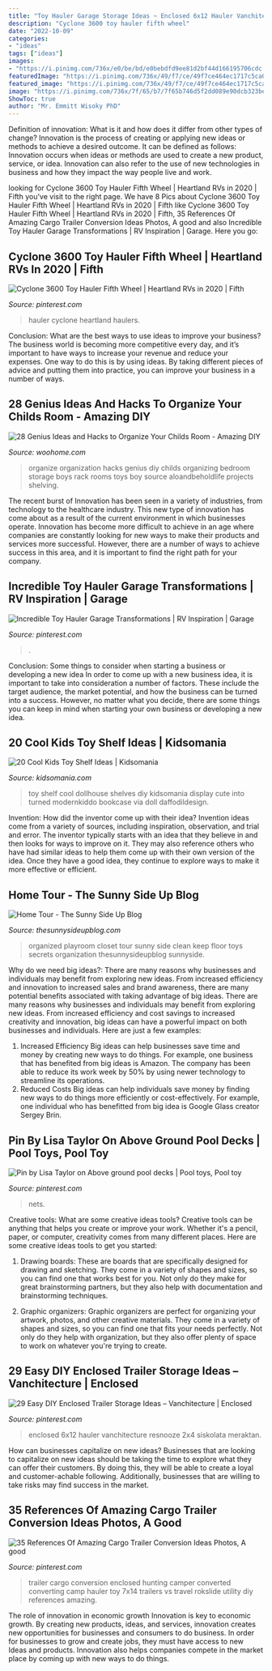 ```yaml
---
title: "Toy Hauler Garage Storage Ideas ~ Enclosed 6x12 Hauler Vanchitecture Resnooze 2x4 Siskolata Meraktan"
description: "Cyclone 3600 toy hauler fifth wheel"
date: "2022-10-09"
categories:
- "ideas"
tags: ["ideas"]
images:
- "https://i.pinimg.com/736x/e0/be/bd/e0bebdfd9ee81d2bf44d166195706cdc.jpg"
featuredImage: "https://i.pinimg.com/736x/49/f7/ce/49f7ce464ec1717c5ca0b0de6f8ad7fe--laundry-bags-laundry-baskets.jpg"
featured_image: "https://i.pinimg.com/736x/49/f7/ce/49f7ce464ec1717c5ca0b0de6f8ad7fe--laundry-bags-laundry-baskets.jpg"
image: "https://i.pinimg.com/736x/7f/65/b7/7f65b746d5f2dd089e90dcb323be714f.jpg"
ShowToc: true
author: "Mr. Emmitt Wisoky PhD"
---
```



Definition of innovation: What is it and how does it differ from other types of change?
Innovation is the process of creating or applying new ideas or methods to achieve a desired outcome. It can be defined as follows: 
Innovation occurs when ideas or methods are used to create a new product, service, or idea. Innovation can also refer to the use of new technologies in business and how they impact the way people live and work.

	

		
looking for Cyclone 3600 Toy Hauler Fifth Wheel | Heartland RVs in 2020 | Fifth you've visit to the right page. We have 8 Pics about Cyclone 3600 Toy Hauler Fifth Wheel | Heartland RVs in 2020 | Fifth like Cyclone 3600 Toy Hauler Fifth Wheel | Heartland RVs in 2020 | Fifth, 35 References Of Amazing Cargo Trailer Conversion Ideas Photos, A good and also Incredible Toy Hauler Garage Transformations | RV Inspiration | Garage. Here you go:
		
    
## Cyclone 3600 Toy Hauler Fifth Wheel | Heartland RVs In 2020 | Fifth

<img loading=lazy src="https://i.pinimg.com/736x/7f/65/b7/7f65b746d5f2dd089e90dcb323be714f.jpg" onerror="this.onerror=null;this.src='https://tse1.mm.bing.net/th?id=OIP.coiKj8O3rBATtgq68t0TpwHaE7&amp;pid=15.1';" alt="Cyclone 3600 Toy Hauler Fifth Wheel | Heartland RVs in 2020 | Fifth">

_Source: pinterest.com_

>hauler cyclone heartland haulers. 

	

Conclusion: What are the best ways to use ideas to improve your business?
The business world is becoming more competitive every day, and it’s important to have ways to increase your revenue and reduce your expenses. One way to do this is by using ideas. By taking different pieces of advice and putting them into practice, you can improve your business in a number of ways.

    
## 28 Genius Ideas And Hacks To Organize Your Childs Room - Amazing DIY

<img loading=lazy src="http://www.woohome.com/wp-content/uploads/2015/04/kids-room-organization-ideas-10.jpg" onerror="this.onerror=null;this.src='https://tse4.mm.bing.net/th?id=OIP.YoPUVE3MfvVIrQVcWHXa9QHaLK&amp;pid=15.1';" alt="28 Genius Ideas and Hacks to Organize Your Childs Room - Amazing DIY">

_Source: woohome.com_

>organize organization hacks genius diy childs organizing bedroom storage boys rack rooms toys boy source aloandbeholdlife projects shelving. 

	

The recent burst of Innovation has been seen in a variety of industries, from technology to the healthcare industry. This new type of innovation has come about as a result of the current environment in which businesses operate. Innovation has become more difficult to achieve in an age where companies are constantly looking for new ways to make their products and services more successful. However, there are a number of ways to achieve success in this area, and it is important to find the right path for your company.

    
## Incredible Toy Hauler Garage Transformations | RV Inspiration | Garage

<img loading=lazy src="https://i.pinimg.com/736x/e0/be/bd/e0bebdfd9ee81d2bf44d166195706cdc.jpg" onerror="this.onerror=null;this.src='https://tse3.mm.bing.net/th?id=OIP.hXlCFbDbdgTdURG-0K8gBAHaHZ&amp;pid=15.1';" alt="Incredible Toy Hauler Garage Transformations | RV Inspiration | Garage">

_Source: pinterest.com_

>. 

	

Conclusion: Some things to consider when starting a business or developing a new idea
In order to come up with a new business idea, it is important to take into consideration a number of factors. These include the target audience, the market potential, and how the business can be turned into a success. However, no matter what you decide, there are some things you can keep in mind when starting your own business or developing a new idea.

    
## 20 Cool Kids Toy Shelf Ideas | Kidsomania

<img loading=lazy src="http://www.kidsomania.com/photos/10-cool-kids-toy-shelves-ideas13-524x696.jpg" onerror="this.onerror=null;this.src='https://tse1.mm.bing.net/th?id=OIP.F4c4zu3TrvA771Urn-p7zAHaJ1&amp;pid=15.1';" alt="20 Cool Kids Toy Shelf Ideas | Kidsomania">

_Source: kidsomania.com_

>toy shelf cool dollhouse shelves diy kidsomania display cute into turned modernkiddo bookcase via doll daffodildesign. 

	

Invention: How did the inventor come up with their idea?
Invention ideas come from a variety of sources, including inspiration, observation, and trial and error. The inventor typically starts with an idea that they believe in and then looks for ways to improve on it. They may also reference others who have had similar ideas to help them come up with their own version of the idea. Once they have a good idea, they continue to explore ways to make it more effective or efficient.

    
## Home Tour - The Sunny Side Up Blog

<img loading=lazy src="http://www.thesunnysideupblog.com/wp-content/uploads/2015/09/organized-playroom-closet.jpg" onerror="this.onerror=null;this.src='https://tse3.mm.bing.net/th?id=OIP.u-xfis-01VS8-YuCYsJe6AHaLH&amp;pid=15.1';" alt="Home Tour - The Sunny Side Up Blog">

_Source: thesunnysideupblog.com_

>organized playroom closet tour sunny side clean keep floor toys secrets organization thesunnysideupblog sunnyside. 

	

Why do we need big ideas?: There are many reasons why businesses and individuals may benefit from exploring new ideas. From increased efficiency and innovation to increased sales and brand awareness, there are many potential benefits associated with taking advantage of big ideas.
There are many reasons why businesses and individuals may benefit from exploring new ideas. From increased efficiency and cost savings to increased creativity and innovation, big ideas can have a powerful impact on both businesses and individuals. Here are just a few examples:
1. Increased Efficiency
Big ideas can help businesses save time and money by creating new ways to do things. For example, one business that has benefited from big ideas is Amazon. The company has been able to reduce its work week by 50% by using newer technology to streamline its operations.
2. Reduced Costs
Big ideas can help individuals save money by finding new ways to do things more efficiently or cost-effectively. For example, one individual who has benefitted from big idea is Google Glass creator Sergey Brin.

    
## Pin By Lisa Taylor On Above Ground Pool Decks | Pool Toys, Pool Toy

<img loading=lazy src="https://i.pinimg.com/736x/49/f7/ce/49f7ce464ec1717c5ca0b0de6f8ad7fe--laundry-bags-laundry-baskets.jpg" onerror="this.onerror=null;this.src='https://tse1.mm.bing.net/th?id=OIP.f8fTlraj-tX672t44SOh4gHaJ4&amp;pid=15.1';" alt="Pin by Lisa Taylor on Above ground pool decks | Pool toys, Pool toy">

_Source: pinterest.com_

>nets. 

	

Creative tools: What are some creative ideas tools?
Creative tools can be anything that helps you create or improve your work. Whether it's a pencil, paper, or computer, creativity comes from many different places. Here are some creative ideas tools to get you started:
1. Drawing boards: These are boards that are specifically designed for drawing and sketching. They come in a variety of shapes and sizes, so you can find one that works best for you. Not only do they make for great brainstorming partners, but they also help with documentation and brainstorming techniques.

2. Graphic organizers: Graphic organizers are perfect for organizing your artwork, photos, and other creative materials. They come in a variety of shapes and sizes, so you can find one that fits your needs perfectly. Not only do they help with organization, but they also offer plenty of space to work on whatever you're trying to create.

    
## 29 Easy DIY Enclosed Trailer Storage Ideas – Vanchitecture | Enclosed

<img loading=lazy src="https://i.pinimg.com/736x/d5/21/95/d52195d123a11bb0f66429865b0f57f5.jpg" onerror="this.onerror=null;this.src='https://tse4.mm.bing.net/th?id=OIP.EhQszeTDS3hAShitrrp0dAHaJ5&amp;pid=15.1';" alt="29 Easy DIY Enclosed Trailer Storage Ideas – Vanchitecture | Enclosed">

_Source: pinterest.com_

>enclosed 6x12 hauler vanchitecture resnooze 2x4 siskolata meraktan. 

	

How can businesses capitalize on new ideas?
Businesses that are looking to capitalize on new ideas should be taking the time to explore what they can offer their customers. By doing this, they will be able to create a loyal and customer-achable following. Additionally, businesses that are willing to take risks may find success in the market.

    
## 35 References Of Amazing Cargo Trailer Conversion Ideas Photos, A Good

<img loading=lazy src="https://i.pinimg.com/originals/f8/ac/a9/f8aca9368c43bff824727e98d4f28d66.jpg" onerror="this.onerror=null;this.src='https://tse4.mm.bing.net/th?id=OIP.WKLFy25JRg1pJAzszsWmJwHaJ4&amp;pid=15.1';" alt="35 References Of Amazing Cargo Trailer Conversion Ideas Photos, A good">

_Source: pinterest.com_

>trailer cargo conversion enclosed hunting camper converted converting camp hauler toy 7x14 trailers vs travel rokslide utility diy references amazing. 

	

The role of innovation in economic growth
Innovation is key to economic growth. By creating new products, ideas, and services, innovation creates new opportunities for businesses and consumers to do business. In order for businesses to grow and create jobs, they must have access to new Ideas and products. Innovation also helps companies compete in the market place by coming up with new ways to do things.

